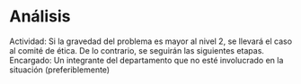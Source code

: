 # Análisis

Actividad: Si la gravedad del problema es mayor al nivel 2, se llevará el caso al comité de ética. De lo contrario, se seguirán las siguientes etapas.
Encargado: Un integrante del departamento que no esté involucrado en la situación (preferiblemente)